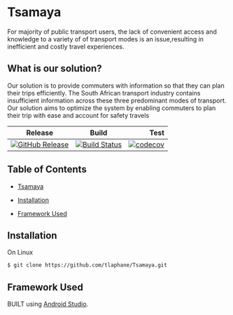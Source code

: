 # Tsamaya

For majority of public transport users, the lack of convenient access and knowledge to a variety of 
of transport modes is an issue,resulting in inefficient and costly travel experiences.

## What is our solution?

Our solution is to provide commuters with information so that they can plan their trips efficiently. 
The South African transport industry contains insufficient information across these three 
predominant modes of transport. Our solution aims to optimize the system by enabling commuters 
to plan their trip with ease and account for safety travels


|Release|Build        |Test    |
|-------|-------------|-------:|
|[![GitHub Release](https://img.shields.io/badge/release-v2.0-blue.svg)](https://github.com/tlaphane/Tsamaya/releases) |[![Build Status](https://travis-ci.org/spmabz/Tsamaya.svg?branch=master)](https://travis-ci.org/spmabz/Tsamaya)|[![codecov](https://codecov.io/gh/spmabz/Tsamaya/branch/master/graph/badge.svg)](https://codecov.io/gh/spmabz/Tsamaya) |


## Table of Contents
* [Tsamaya](https://github.com/spmabz/Tsamaya#Tsamaya)
* [Installation](https://github.com/spmabz/Tsamaya#installation)

* [Framework Used](https://github.com/spmabz/Tsamaya#framework-used)

## Installation
On Linux
```bash
$ git clone https://github.com/tlaphane/Tsamaya.git


```

## Framework Used
 BUILT  using [Android Studio](https://developer.android.com/studio).

